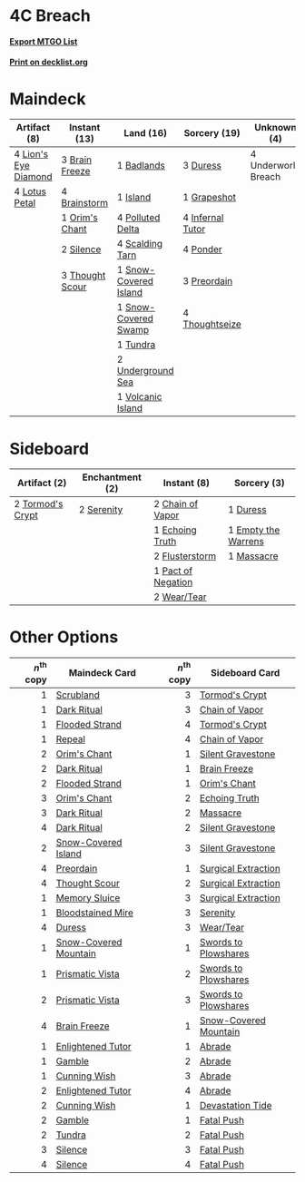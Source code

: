 # 4C Breach

#### [Export MTGO List](../collection/4C%20Breach/4C%20Breach.txt)
#### [Print on decklist.org](http://decklist.org/?deckmain=1%09Badlands%0A3%09Brain%20Freeze%0A4%09Brainstorm%0A3%09Duress%0A1%09Grapeshot%0A4%09Infernal%20Tutor%0A1%09Island%0A4%09Lion's%20Eye%20Diamond%0A4%09Lotus%20Petal%0A1%09Orim's%20Chant%0A4%09Polluted%20Delta%0A4%09Ponder%0A3%09Preordain%0A4%09Scalding%20Tarn%0A2%09Silence%0A1%09Snow-Covered%20Island%0A1%09Snow-Covered%20Swamp%0A3%09Thought%20Scour%0A4%09Thoughtseize%0A1%09Tundra%0A2%09Underground%20Sea%0A4%09Underworld%20Breach%0A1%09Volcanic%20Island&deckside=2%09Chain%20of%20Vapor%0A1%09Duress%0A1%09Echoing%20Truth%0A1%09Empty%20the%20Warrens%0A2%09Flusterstorm%0A1%09Massacre%0A1%09Pact%20of%20Negation%0A2%09Serenity%0A2%09Tormod's%20Crypt%0A2%09Wear/Tear)
# Maindeck

|                                        Artifact (8)                                         |                                       Instant (13)                                       |                                           Land (16)                                            |                                       Sorcery (19)                                        |    Unknown (4)    |
|---------------------------------------------------------------------------------------------|------------------------------------------------------------------------------------------|------------------------------------------------------------------------------------------------|-------------------------------------------------------------------------------------------|-------------------|
|4 [Lion's Eye Diamond](http://gatherer.wizards.com/Pages/Card/Details.aspx?multiverseid=3255)|3 [Brain Freeze](http://gatherer.wizards.com/Pages/Card/Details.aspx?multiverseid=47599)  |1 [Badlands](http://gatherer.wizards.com/Pages/Card/Details.aspx?multiverseid=878)              |3 [Duress](http://gatherer.wizards.com/Pages/Card/Details.aspx?multiverseid=14557)         |4 Underworld Breach|
|4 [Lotus Petal](http://gatherer.wizards.com/Pages/Card/Details.aspx?multiverseid=420602)     |4 [Brainstorm](http://gatherer.wizards.com/Pages/Card/Details.aspx?multiverseid=3897)     |1 [Island](http://gatherer.wizards.com/Pages/Card/Details.aspx?multiverseid=439857)             |1 [Grapeshot](http://gatherer.wizards.com/Pages/Card/Details.aspx?multiverseid=426588)     |                   |
|                                                                                             |1 [Orim's Chant](http://gatherer.wizards.com/Pages/Card/Details.aspx?multiverseid=26852)  |4 [Polluted Delta](http://gatherer.wizards.com/Pages/Card/Details.aspx?multiverseid=405104)     |4 [Infernal Tutor](http://gatherer.wizards.com/Pages/Card/Details.aspx?multiverseid=107308)|                   |
|                                                                                             |2 [Silence](http://gatherer.wizards.com/Pages/Card/Details.aspx?multiverseid=191083)      |4 [Scalding Tarn](http://gatherer.wizards.com/Pages/Card/Details.aspx?multiverseid=405107)      |4 [Ponder](http://gatherer.wizards.com/Pages/Card/Details.aspx?multiverseid=451051)        |                   |
|                                                                                             |3 [Thought Scour](http://gatherer.wizards.com/Pages/Card/Details.aspx?multiverseid=380203)|1 [Snow-Covered Island](http://gatherer.wizards.com/Pages/Card/Details.aspx?multiverseid=121130)|3 [Preordain](http://gatherer.wizards.com/Pages/Card/Details.aspx?multiverseid=405347)     |                   |
|                                                                                             |                                                                                          |1 [Snow-Covered Swamp](http://gatherer.wizards.com/Pages/Card/Details.aspx?multiverseid=121256) |4 [Thoughtseize](http://gatherer.wizards.com/Pages/Card/Details.aspx?multiverseid=438676)  |                   |
|                                                                                             |                                                                                          |1 [Tundra](http://gatherer.wizards.com/Pages/Card/Details.aspx?multiverseid=885)                |                                                                                           |                   |
|                                                                                             |                                                                                          |2 [Underground Sea](http://gatherer.wizards.com/Pages/Card/Details.aspx?multiverseid=886)       |                                                                                           |                   |
|                                                                                             |                                                                                          |1 [Volcanic Island](http://gatherer.wizards.com/Pages/Card/Details.aspx?multiverseid=887)       |                                                                                           |                   |


# Sideboard

|                                       Artifact (2)                                        |                                  Enchantment (2)                                   |                                         Instant (8)                                         |                                         Sorcery (3)                                          |
|-------------------------------------------------------------------------------------------|------------------------------------------------------------------------------------|---------------------------------------------------------------------------------------------|----------------------------------------------------------------------------------------------|
|2 [Tormod's Crypt](http://gatherer.wizards.com/Pages/Card/Details.aspx?multiverseid=389723)|2 [Serenity](http://gatherer.wizards.com/Pages/Card/Details.aspx?multiverseid=15360)|2 [Chain of Vapor](http://gatherer.wizards.com/Pages/Card/Details.aspx?multiverseid=420701)  |1 [Duress](http://gatherer.wizards.com/Pages/Card/Details.aspx?multiverseid=14557)            |
|                                                                                           |                                                                                    |1 [Echoing Truth](http://gatherer.wizards.com/Pages/Card/Details.aspx?multiverseid=405212)   |1 [Empty the Warrens](http://gatherer.wizards.com/Pages/Card/Details.aspx?multiverseid=426587)|
|                                                                                           |                                                                                    |2 [Flusterstorm](http://gatherer.wizards.com/Pages/Card/Details.aspx?multiverseid=228255)    |1 [Massacre](http://gatherer.wizards.com/Pages/Card/Details.aspx?multiverseid=21324)          |
|                                                                                           |                                                                                    |1 [Pact of Negation](http://gatherer.wizards.com/Pages/Card/Details.aspx?multiverseid=442057)|                                                                                              |
|                                                                                           |                                                                                    |2 [Wear/Tear](http://gatherer.wizards.com/Pages/Card/Details.aspx?multiverseid=368950)       |                                                                                              |


# Other Options

|*n*<sup>th</sup> copy|                                         Maindeck Card                                          |*n*<sup>th</sup> copy|                                         Sideboard Card                                         |
|--------------------:|------------------------------------------------------------------------------------------------|--------------------:|------------------------------------------------------------------------------------------------|
|                    1|[Scrubland](http://gatherer.wizards.com/Pages/Card/Details.aspx?multiverseid=882)               |                    3|[Tormod's Crypt](http://gatherer.wizards.com/Pages/Card/Details.aspx?multiverseid=389723)       |
|                    1|[Dark Ritual](http://gatherer.wizards.com/Pages/Card/Details.aspx?multiverseid=651)             |                    3|[Chain of Vapor](http://gatherer.wizards.com/Pages/Card/Details.aspx?multiverseid=420701)       |
|                    1|[Flooded Strand](http://gatherer.wizards.com/Pages/Card/Details.aspx?multiverseid=405098)       |                    4|[Tormod's Crypt](http://gatherer.wizards.com/Pages/Card/Details.aspx?multiverseid=389723)       |
|                    1|[Repeal](http://gatherer.wizards.com/Pages/Card/Details.aspx?multiverseid=405357)               |                    4|[Chain of Vapor](http://gatherer.wizards.com/Pages/Card/Details.aspx?multiverseid=420701)       |
|                    2|[Orim's Chant](http://gatherer.wizards.com/Pages/Card/Details.aspx?multiverseid=26852)          |                    1|[Silent Gravestone](http://gatherer.wizards.com/Pages/Card/Details.aspx?multiverseid=439846)    |
|                    2|[Dark Ritual](http://gatherer.wizards.com/Pages/Card/Details.aspx?multiverseid=651)             |                    1|[Brain Freeze](http://gatherer.wizards.com/Pages/Card/Details.aspx?multiverseid=47599)          |
|                    2|[Flooded Strand](http://gatherer.wizards.com/Pages/Card/Details.aspx?multiverseid=405098)       |                    1|[Orim's Chant](http://gatherer.wizards.com/Pages/Card/Details.aspx?multiverseid=26852)          |
|                    3|[Orim's Chant](http://gatherer.wizards.com/Pages/Card/Details.aspx?multiverseid=26852)          |                    2|[Echoing Truth](http://gatherer.wizards.com/Pages/Card/Details.aspx?multiverseid=405212)        |
|                    3|[Dark Ritual](http://gatherer.wizards.com/Pages/Card/Details.aspx?multiverseid=651)             |                    2|[Massacre](http://gatherer.wizards.com/Pages/Card/Details.aspx?multiverseid=21324)              |
|                    4|[Dark Ritual](http://gatherer.wizards.com/Pages/Card/Details.aspx?multiverseid=651)             |                    2|[Silent Gravestone](http://gatherer.wizards.com/Pages/Card/Details.aspx?multiverseid=439846)    |
|                    2|[Snow-Covered Island](http://gatherer.wizards.com/Pages/Card/Details.aspx?multiverseid=121130)  |                    3|[Silent Gravestone](http://gatherer.wizards.com/Pages/Card/Details.aspx?multiverseid=439846)    |
|                    4|[Preordain](http://gatherer.wizards.com/Pages/Card/Details.aspx?multiverseid=405347)            |                    1|[Surgical Extraction](http://gatherer.wizards.com/Pages/Card/Details.aspx?multiverseid=397706)  |
|                    4|[Thought Scour](http://gatherer.wizards.com/Pages/Card/Details.aspx?multiverseid=380203)        |                    2|[Surgical Extraction](http://gatherer.wizards.com/Pages/Card/Details.aspx?multiverseid=397706)  |
|                    1|[Memory Sluice](http://gatherer.wizards.com/Pages/Card/Details.aspx?multiverseid=158759)        |                    3|[Surgical Extraction](http://gatherer.wizards.com/Pages/Card/Details.aspx?multiverseid=397706)  |
|                    1|[Bloodstained Mire](http://gatherer.wizards.com/Pages/Card/Details.aspx?multiverseid=405094)    |                    3|[Serenity](http://gatherer.wizards.com/Pages/Card/Details.aspx?multiverseid=15360)              |
|                    4|[Duress](http://gatherer.wizards.com/Pages/Card/Details.aspx?multiverseid=14557)                |                    3|[Wear/Tear](http://gatherer.wizards.com/Pages/Card/Details.aspx?multiverseid=368950)            |
|                    1|[Snow-Covered Mountain](http://gatherer.wizards.com/Pages/Card/Details.aspx?multiverseid=121233)|                    1|[Swords to Plowshares](http://gatherer.wizards.com/Pages/Card/Details.aspx?multiverseid=869)    |
|                    1|[Prismatic Vista](http://gatherer.wizards.com/Pages/Card/Details.aspx?multiverseid=464193)      |                    2|[Swords to Plowshares](http://gatherer.wizards.com/Pages/Card/Details.aspx?multiverseid=869)    |
|                    2|[Prismatic Vista](http://gatherer.wizards.com/Pages/Card/Details.aspx?multiverseid=464193)      |                    3|[Swords to Plowshares](http://gatherer.wizards.com/Pages/Card/Details.aspx?multiverseid=869)    |
|                    4|[Brain Freeze](http://gatherer.wizards.com/Pages/Card/Details.aspx?multiverseid=47599)          |                    1|[Snow-Covered Mountain](http://gatherer.wizards.com/Pages/Card/Details.aspx?multiverseid=121233)|
|                    1|[Enlightened Tutor](http://gatherer.wizards.com/Pages/Card/Details.aspx?multiverseid=15355)     |                    1|[Abrade](http://gatherer.wizards.com/Pages/Card/Details.aspx?multiverseid=430772)               |
|                    1|[Gamble](http://gatherer.wizards.com/Pages/Card/Details.aspx?multiverseid=413674)               |                    2|[Abrade](http://gatherer.wizards.com/Pages/Card/Details.aspx?multiverseid=430772)               |
|                    1|[Cunning Wish](http://gatherer.wizards.com/Pages/Card/Details.aspx?multiverseid=34400)          |                    3|[Abrade](http://gatherer.wizards.com/Pages/Card/Details.aspx?multiverseid=430772)               |
|                    2|[Enlightened Tutor](http://gatherer.wizards.com/Pages/Card/Details.aspx?multiverseid=15355)     |                    4|[Abrade](http://gatherer.wizards.com/Pages/Card/Details.aspx?multiverseid=430772)               |
|                    2|[Cunning Wish](http://gatherer.wizards.com/Pages/Card/Details.aspx?multiverseid=34400)          |                    1|[Devastation Tide](http://gatherer.wizards.com/Pages/Card/Details.aspx?multiverseid=275720)     |
|                    2|[Gamble](http://gatherer.wizards.com/Pages/Card/Details.aspx?multiverseid=413674)               |                    1|[Fatal Push](http://gatherer.wizards.com/Pages/Card/Details.aspx?multiverseid=423724)           |
|                    2|[Tundra](http://gatherer.wizards.com/Pages/Card/Details.aspx?multiverseid=885)                  |                    2|[Fatal Push](http://gatherer.wizards.com/Pages/Card/Details.aspx?multiverseid=423724)           |
|                    3|[Silence](http://gatherer.wizards.com/Pages/Card/Details.aspx?multiverseid=191083)              |                    3|[Fatal Push](http://gatherer.wizards.com/Pages/Card/Details.aspx?multiverseid=423724)           |
|                    4|[Silence](http://gatherer.wizards.com/Pages/Card/Details.aspx?multiverseid=191083)              |                    4|[Fatal Push](http://gatherer.wizards.com/Pages/Card/Details.aspx?multiverseid=423724)           |

